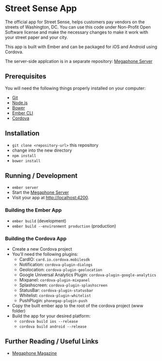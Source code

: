 # Street Sense App

The official app for Street Sense, helps customers pay vendors on the streets of Washington, DC. You can use this code under Non-Profit Open Software license and make the necessary changes to make it work with your street paper and your city.

This app is built with Ember and can be packaged for iOS and Android using Cordova.

The server-side applcation is in a separate repository:
[Megaphone Server](https://github.com/denimandsteel/megaphone-server-public)

## Prerequisites

You will need the following things properly installed on your computer:

* [Git](http://git-scm.com/)
* [Node.js](http://nodejs.org/)
* [Bower](http://bower.io/)
* [Ember CLI](http://www.ember-cli.com/)
* [Cordova](https://cordova.apache.org/)

## Installation

* `git clone <repository-url>` this repository
* change into the new directory
* `npm install`
* `bower install`

## Running / Development

* `ember server`
* Start the [Megaphone Server](https://github.com/denimandsteel/megaphone-server-public)
* Visit your app at [http://localhost:4200](http://localhost:4200).

### Building the Ember App

* `ember build` (development)
* `ember build --environment production` (production)

### Building the Cordova App

* Create a new Cordova project
* You'll need the following plugins:
  * CardIO: `card.io.cordova.mobilesdk`
  * Notification: `cordova-plugin-dialogs`
  * Geolocation: `cordova-plugin-geolocation`
  * Google Universal Analytics Plugin: `cordova-plugin-google-analytics`
  * Mixpanel: `cordova-plugin-mixpanel`
  * Splashscreen: `cordova-plugin-splashscreen`
  * StatusBar: `cordova-plugin-statusbar`
  * Whitelist: `cordova-plugin-whitelist`
  * PushPlugin: `phonegap-plugin-push`
* Copy the built ember app to the root of the cordova project (www folder)
* Build the app for your desired platform:
  * `cordova build ios --release`
  * `cordova build android --release`

## Further Reading / Useful Links

* [Megaphone Magazine](http://www.megaphonemagazine.com/)
